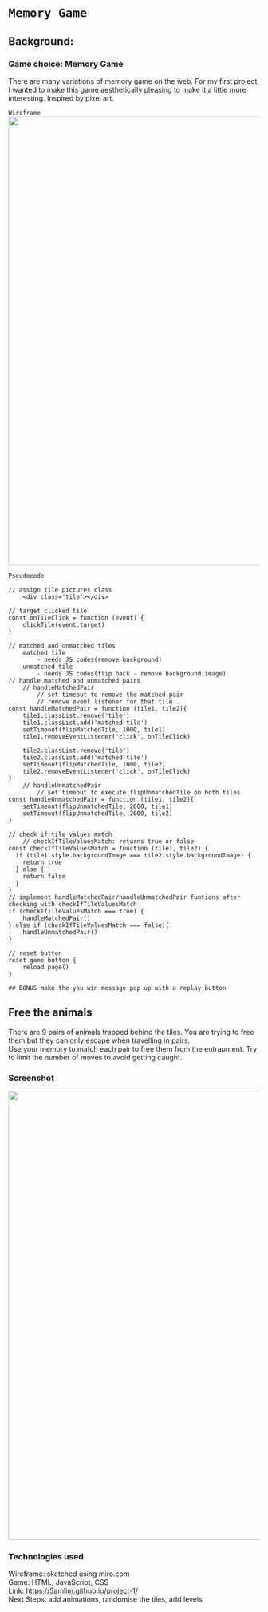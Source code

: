 # `Memory Game`

## Background:

### Game choice: Memory Game

There are many variations of memory game on the web. For my first project, I wanted to make this game aesthetically pleasing to make it a little more interesting. Inspired by pixel art.

`Wireframe` <br>
<img src="https://i.imgur.com/SwasZxI.png" width="900">

`Pseudocode`

```JS
// assign tile pictures class
    <div class='tile'></div>

// target clicked tile
const onTileClick = function (event) {
    clickTile(event.target)
}

// matched and unmatched tiles
    matched tile
        - needs JS codes(remove background)
    unmatched tile
        - needs JS codes(flip back - remove background image)
// handle matched and unmatched pairs
    // handleMatchedPair
        // set timeout to remove the matched pair
        // remove event listener for that tile
const handleMatchedPair = function (tile1, tile2){
    tile1.classList.remove('tile')
    tile1.classList.add('matched-tile')
    setTimeout(flipMatchedTile, 1000, tile1)
    tile1.removeEventListener('click', onTileClick)

    tile2.classList.remove('tile')
    tile2.classList.add('matched-tile')
    setTimeout(flipMatchedTile, 1000, tile2)
    tile2.removeEventListener('click', onTileClick)
}
    // handleUnmatchedPair
        // set timeout to execute flipUnmatchedTile on both tiles
const handleUnmatchedPair = function (tile1, tile2){
    setTimeout(flipUnmatchedTile, 2000, tile1)
    setTimeout(flipUnmatchedTile, 2000, tile2)
}

// check if tile values match
    // checkIfTileValuesMatch: returns true or false
const checkIfTileValuesMatch = function (tile1, tile2) {
  if (tile1.style.backgroundImage === tile2.style.backgroundImage) {
    return true
  } else {
    return false
  }
}
// implement handleMatchedPair/handleUnmatchedPair funtions after checking with checkIfTileValuesMatch
if (checkIfTileValuesMatch === true) {
    handleMatchedPair()
} else if (checkIfTileValuesMatch === false){
    handleUnmatchedPair()
}

// reset button
reset game button {
    reload page()
}

## BONUS make the you win message pop up with a replay button

```

## Free the animals

There are 9 pairs of animals trapped behind the tiles. You are trying to free them but they can only escape when travelling in pairs. <br>
Use your memory to match each pair to free them from the entrapment. Try to limit the number of moves to avoid getting caught.

### Screenshot

<img src="https://i.imgur.com/B6WSHTX.png" width="900">
<br>

### Technologies used

Wireframe: sketched using miro.com
<br>
Game: HTML, JavaScript, CSS
<br>
Link: https://5amlim.github.io/project-1/
<br>
Next Steps: add animations, randomise the tiles, add levels
